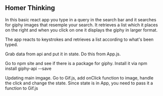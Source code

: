 ## Homer Thinking

In this basic react app you type in a query in the search bar and it searches for giphy images that resemple your search.
It retrieves a list which it places on the right and when you click on one it displays the giphy in larger format.

The app reacts to keystrokes and retrieves a list according to what's been typed.

Grab data from api and put it in state. Do this from App.js.

Go to npm site and see if there is a package for giphy. Install it via npm install giphy-api --save

Updating main imgage. Go to Gif.js, add onClick function to image, handle the click and change the state. Since state is in App, you need to pass it a function to Gif.js
